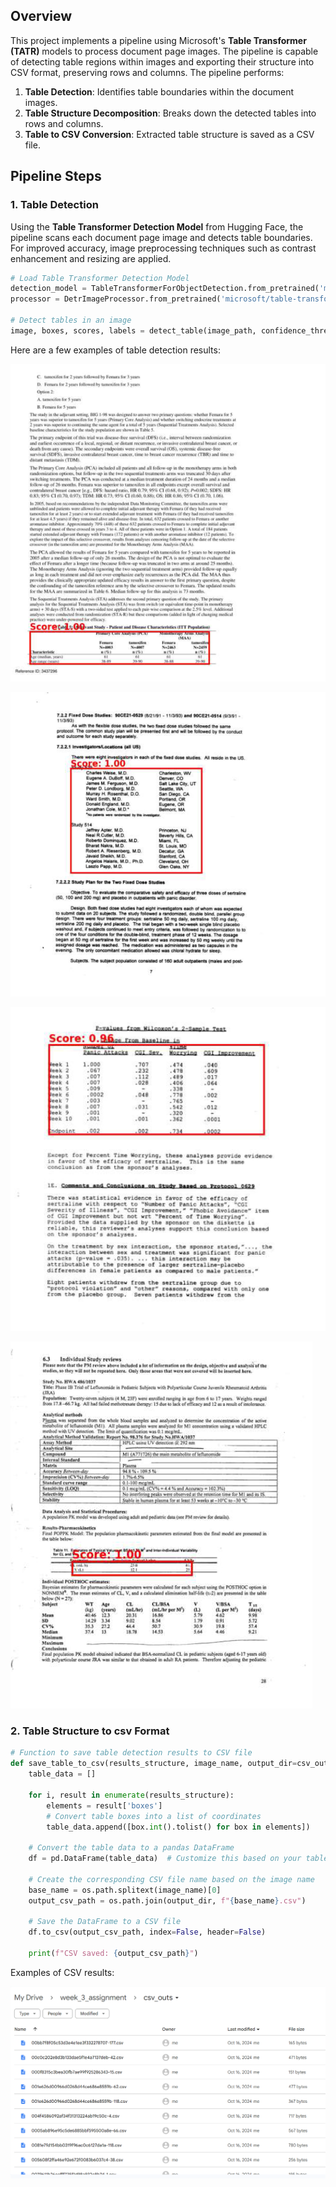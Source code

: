 ## Overview

This project implements a pipeline using Microsoft's **Table Transformer (TATR)** models to process document page images. The pipeline is capable of detecting table regions within images and exporting their structure into CSV format, preserving rows and columns. The pipeline performs:

1. **Table Detection**: Identifies table boundaries within the document images.
2. **Table Structure Decomposition**: Breaks down the detected tables into rows and columns.
3. **Table to CSV Conversion**: Extracted table structure is saved as a CSV file.


## Pipeline Steps

### 1. Table Detection
Using the **Table Transformer Detection Model** from Hugging Face, the pipeline scans each document page image and detects table boundaries. For improved accuracy, image preprocessing techniques such as contrast enhancement and resizing are applied.

```python
# Load Table Transformer Detection Model
detection_model = TableTransformerForObjectDetection.from_pretrained('microsoft/table-transformer-detection')
processor = DetrImageProcessor.from_pretrained('microsoft/table-transformer-detection')

# Detect tables in an image
image, boxes, scores, labels = detect_table(image_path, confidence_threshold=0.3)
```

Here are a few examples of table detection results:

![Detected Table 1](images/table1.png)

![Detected Table 2](images/table2.png)

![Detected Table 3](images/table3.png)

![Detected Table 4](images/table4.png)

### 2. Table Structure to csv Format

```python
# Function to save table detection results to CSV file
def save_table_to_csv(results_structure, image_name, output_dir=csv_out_dir):
    table_data = []

    for i, result in enumerate(results_structure):
        elements = result['boxes']
        # Convert table boxes into a list of coordinates
        table_data.append([box.int().tolist() for box in elements])

    # Convert the table data to a pandas DataFrame
    df = pd.DataFrame(table_data)  # Customize this based on your table structure

    # Create the corresponding CSV file name based on the image name
    base_name = os.path.splitext(image_name)[0]
    output_csv_path = os.path.join(output_dir, f"{base_name}.csv")

    # Save the DataFrame to a CSV file
    df.to_csv(output_csv_path, index=False, header=False)

    print(f"CSV saved: {output_csv_path}")
```

Examples of CSV results:

![CSV](csv.png)









